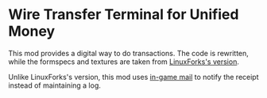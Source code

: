 # Wire Transfer Terminal for Unified Money

This mod provides a digital way to do transactions. The code is rewritten, while the formspecs and textures are taken from [LinuxForks's version](https://git.bananach.space/atm.git).

Unlike LinuxForks's version, this mod uses [in-game mail](https://content.minetest.net/packages/mt-mods/mail/) to notify the receipt instead of maintaining a log.
